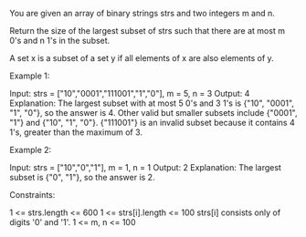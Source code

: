 You are given an array of binary strings strs and two integers m and n.

Return the size of the largest subset of strs such that there are at most m
0's and n 1's in the subset.

A set x is a subset of a set y if all elements of x are also elements of
y.


Example 1:


Input: strs = ["10","0001","111001","1","0"], m = 5, n = 3
Output: 4
Explanation: The largest subset with at most 5 0's and 3 1's is {"10",
"0001", "1", "0"}, so the answer is 4.
Other valid but smaller subsets include {"0001", "1"} and {"10", "1", "0"}.
{"111001"} is an invalid subset because it contains 4 1's, greater than the
maximum of 3.


Example 2:


Input: strs = ["10","0","1"], m = 1, n = 1
Output: 2
Explanation: The largest subset is {"0", "1"}, so the answer is 2.



Constraints:


1 <= strs.length <= 600
1 <= strs[i].length <= 100
strs[i] consists only of digits '0' and '1'.
1 <= m, n <= 100




